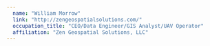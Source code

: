 ```yaml
---
  name: "William Morrow"
  link: "http://zengeospatialsolutions.com/"
  occupation_title: "CEO/Data Engineer/GIS Analyst/UAV Operator"
  affiliation: "Zen Geospatial Solutions, LLC"
---
```

